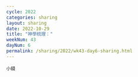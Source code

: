 ```yaml
---
cycle: 2022
categories: sharing
layout: sharing
date: 2022-10-29
title: "神學梳理："
weekNum: 43
dayNum: 6
permalink: /sharing/2022/wk43-day6-sharing.html
---
```


[](https://eccseattle.github.io/media/sharing/2022/wk043/2022-10-29-bin.m4a)

`小錢`
